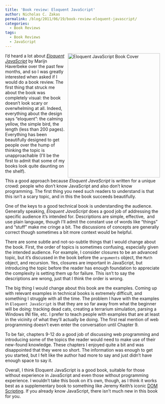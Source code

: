```yaml
---
title: 'Book review: Eloquent JavaScript'
author: Nicholas C. Zakas
permalink: /blog/2011/06/19/book-review-eloquent-javascript/
categories:
  - Book Reviews
tags:
  - Book Reviews
  - JavaScript
---
```

[<img src="/images/wp-content/uploads/2011/06/eloquentjs.png" alt="Eloquent JavaScript Book Cover" width="300" height="403" align="right" />][1]I&#8217;d heard a lot about <cite><a href="http://www.amazon.com/gp/product/1593272820?tag=nczonline-20">Eloquent JavaScript</a></cite> by Marijn Haverbeke over the past few months, and so I was greatly interested when asked if I would do a book review. The first thing that struck me about the book was completely visual: the book doesn&#8217;t look scary or overwhelming at all. Indeed, everything about the design says &#8220;eloquent&#8221;: the calming yellow, the simple bird, the length (less than 200 pages). Everything has been beautifully designed to get people over the hump of thinking the topic is unapproachable (I&#8217;ll be the first to admit that some of my books look quite daunting on the shelf).

This a good approach because <cite>Eloquent JavaScript</cite> is written for a unique crowd: people who don&#8217;t know JavaScript and also don&#8217;t know programming. The first thing you need such readers to understand is that this isn&#8217;t a scary topic, and in this the book succeeds beautifully.

One of the keys to a good technical book is understanding the audience. Generally speaking, <cite>Eloquent JavaScript</cite> does a good job of addressing the specific audience it&#8217;s intended for. Descriptions are simple, effective,  and use plain language, though I&#8217;ll admit the constant use of words like &#8220;things&#8221; and &#8220;stuff&#8221; make me cringe a bit. The discussions of concepts are generally correct though sometimes a bit more context would be helpful.

There are some subtle and not-so-subtle things that I would change about the book. First, the order of topics is sometimes confusing, especially given the intended audience. For example, I consider closures to be an advanced topic, but it&#8217;s discussed in the book before the `arguments` object, the `Math` object, and recursion. Yes, closures are important in JavaScript, but introducing the topic before the reader has enough foundation to appreciate the complexity is setting them up for failure. This isn&#8217;t to say the descriptions are wrong, just that I think the order is wrong.

The big thing I would change about this book are the examples. Coming up with relevant examples in technical books is extremely difficult, and something I struggle with all the time. The problem I have with the examples in `Eloquent JavaScript` is that they are so far away from what the beginner will be doing: tracking dead cats, creating a terrarium simulation, parsing a Windows INI file, etc. I prefer to teach people with examples that are at least in the vicinity of what they&#8217;ll actually be doing. The first real mention of web programming doesn&#8217;t even enter the conversation until Chapter 9.

To be fair, chapters 9-12 do a good job of discussing web programming and introducing some of the topics the reader would need to make use of their new-found knowledge. These chapters I enjoyed quite a bit and was disappointed that they were so short. The information was enough to get you started, but I felt like the author had more to say and just didn&#8217;t have enough space to say it.

Overall, I think Eloquent JavaScript is a good book, suitable for those without experience in JavaScript and even those without programming experience. I wouldn&#8217;t take this book on it&#8217;s own, though, as I think it works best as a supplementary book to something like Jeremy Keith&#8217;s iconic [DOM Scripting][2]. If you already know JavaScript, there isn&#8217;t much new in this book for you.

&nbsp;

 [1]: http://www.amazon.com/gp/product/1593272820?tag=nczonline-20
 [2]: http://www.amazon.com/DOM-Scripting-Design-JavaScript-Document/dp/1430233893/?tag=nczonline-20
